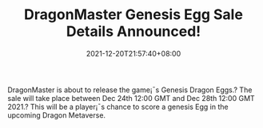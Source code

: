 ﻿---
title: "DragonMaster Genesis Egg Sale Details Announced!"
date: 2021-12-20T21:57:40+08:00
lastmod: 2021-12-20T16:45:40+08:00
draft: false
authors: ["Stream"]
description: "DragonMaster is about to release the game¡¯s Genesis Dragon Eggs.? The sale will take place between Dec 24th 12:00 GMT and Dec 28th 12:00 GMT 2021.? This will be a player¡¯s chance to score a genesis Egg in the upcoming Dragon Metaverse."
featuredImage: "dragonmaster-genesis-egg-sale-details-announced.jpg"
tags: ["Virtual World","Play to Earn"]
categories: ["news"]
news: ["Virtual World"]
weight: 
lightgallery: true
pinned: false
recommend: false
recommend1: false
---

DragonMaster is about to release the game¡¯s Genesis Dragon Eggs.? The sale will take place between Dec 24th 12:00 GMT and Dec 28th 12:00 GMT 2021.? This will be a player¡¯s chance to score a genesis Egg in the upcoming Dragon Metaverse.

<!--more-->

